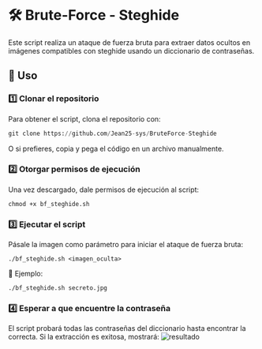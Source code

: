 # 🛠️ Brute-Force - Steghide

Este script realiza un ataque de fuerza bruta para extraer datos ocultos en imágenes compatibles con steghide usando un diccionario de contraseñas.

## 📌 Uso

### 1️⃣ Clonar el repositorio

Para obtener el script, clona el repositorio con:

```python
git clone https://github.com/Jean25-sys/BruteForce-Steghide
```

O si prefieres, copia y pega el código en un archivo manualmente.

### 2️⃣ Otorgar permisos de ejecución

Una vez descargado, dale permisos de ejecución al script:
```
chmod +x bf_steghide.sh
```

### 3️⃣ Ejecutar el script

Pásale la imagen como parámetro para iniciar el ataque de fuerza bruta:
```
./bf_steghide.sh <imagen_oculta>
```
🔹 Ejemplo:
```
./bf_steghide.sh secreto.jpg
```

### 4️⃣ Esperar a que encuentre la contraseña
El script probará todas las contraseñas del diccionario hasta encontrar la correcta. Si la extracción es exitosa, mostrará:
![resultado](https://github.com/Jean25-sys/BruteForce-Steghide/blob/main/images/resultado.png)




